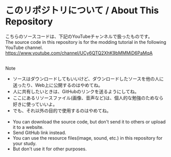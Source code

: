 # このリポジトリについて / About This Repository
こちらのソースコードは、下記のYouTubeチャンネルで扱ったものです。<br>
The source code in this repository is for the modding tutorial in the following YouTube channel.
https://www.youtube.com/channel/UCy6QTQ2XhK9bMMMiD6PaMqA
<br><br>
> [!NOTE]
>  - ソースはダウンロードしてもいいけど、ダウンロードしたソースを他の人に送ったり、Web上に公開するのはやめてね。
>  - 人に共有したいときは、GitHubのリンクを送るようにしてね。
>  - ここにあるリソースファイル(画像、音声など)は、個人的な勉強のためなら好きに使っていいよ。
>  - でも、それ以外の目的で使用するのはやめてね。
> <br><br>
>  - You can download the source code, but don't send it to others or upload it to a website.
>  - Send GitHub link instead.
>  - You can use the resource files(image, sound, etc.) in this repository for your study.
>  - But don't use it for other purposes.
